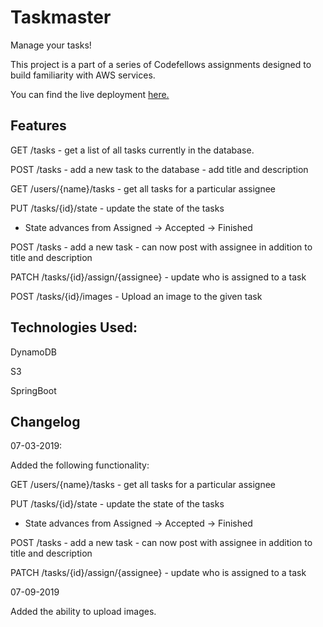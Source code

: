 # Taskmaster

Manage your tasks! 

This project is a part of a series of Codefellows assignments designed to build familiarity with AWS services.

You can find the live deployment [here.](http://paula9t9-taskmaster.us-east-2.elasticbeanstalk.com/tasks)

## Features

GET /tasks - get a list of all tasks currently in the database. 

POST /tasks - add a new task to the database - add title and description

GET /users/{name}/tasks - get all tasks for a particular assignee

PUT /tasks/{id}/state - update the state of the tasks

 * State advances from Assigned -> Accepted -> Finished
 
POST /tasks - add a new task - can now post with assignee in addition to title and description 

PATCH /tasks/{id}/assign/{assignee} - update who is assigned to a task

POST /tasks/{id}/images - Upload an image to the given task

## Technologies Used:

DynamoDB

S3

SpringBoot

## Changelog

07-03-2019:

Added the following functionality:

GET /users/{name}/tasks - get all tasks for a particular assignee

PUT /tasks/{id}/state - update the state of the tasks
            
 * State advances from Assigned -> Accepted -> Finished
 
POST /tasks - add a new task - can now post with assignee in addition to title and description 

PATCH /tasks/{id}/assign/{assignee} - update who is assigned to a task

07-09-2019

Added the ability to upload images. 



 